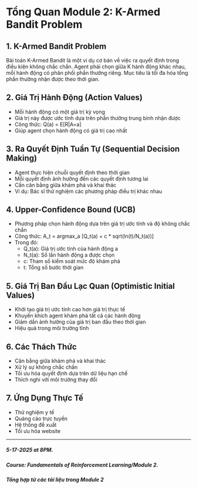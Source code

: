 # Tổng Quan Module 2: K-Armed Bandit Problem

## 1. K-Armed Bandit Problem
Bài toán K-Armed Bandit là một ví dụ cơ bản về việc ra quyết định trong điều kiện không chắc chắn. Agent phải chọn giữa K hành động khác nhau, mỗi hành động có phân phối phần thưởng riêng. Mục tiêu là tối đa hóa tổng phần thưởng nhận được theo thời gian.

## 2. Giá Trị Hành Động (Action Values)
- Mỗi hành động có một giá trị kỳ vọng
- Giá trị này được ước tính dựa trên phần thưởng trung bình nhận được
- Công thức: Q(a) = E[R|A=a]
- Giúp agent chọn hành động có giá trị cao nhất

## 3. Ra Quyết Định Tuần Tự (Sequential Decision Making)
- Agent thực hiện chuỗi quyết định theo thời gian
- Mỗi quyết định ảnh hưởng đến các quyết định tương lai
- Cần cân bằng giữa khám phá và khai thác
- Ví dụ: Bác sĩ thử nghiệm các phương pháp điều trị khác nhau

## 4. Upper-Confidence Bound (UCB)
- Phương pháp chọn hành động dựa trên giá trị ước tính và độ không chắc chắn
- Công thức: A_t = argmax_a [Q_t(a) + c * sqrt(ln(t)/N_t(a))]
- Trong đó:
  + Q_t(a): Giá trị ước tính của hành động a
  + N_t(a): Số lần hành động a được chọn
  + c: Tham số kiểm soát mức độ khám phá
  + t: Tổng số bước thời gian

## 5. Giá Trị Ban Đầu Lạc Quan (Optimistic Initial Values)
- Khởi tạo giá trị ước tính cao hơn giá trị thực tế
- Khuyến khích agent khám phá tất cả các hành động
- Giảm dần ảnh hưởng của giá trị ban đầu theo thời gian
- Hiệu quả trong môi trường tĩnh

## 6. Các Thách Thức
- Cân bằng giữa khám phá và khai thác
- Xử lý sự không chắc chắn
- Tối ưu hóa quyết định dựa trên dữ liệu hạn chế
- Thích nghi với môi trường thay đổi

## 7. Ứng Dụng Thực Tế
- Thử nghiệm y tế
- Quảng cáo trực tuyến
- Hệ thống đề xuất
- Tối ưu hóa website

-------------------------------------------------------------------------------------------------------
##### 5-17-2025 at 8PM.
##### Course: Fundamentals of Reinforcement Learning/Module 2.
##### Tổng hợp từ các tài liệu trong Module 2 